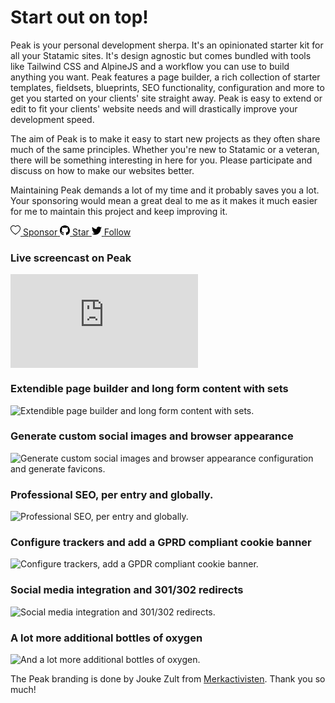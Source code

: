 # Start out on top!

Peak is your personal development sherpa. It's an opinionated starter kit for all your Statamic sites. It's design agnostic but comes bundled with tools like Tailwind CSS and AlpineJS and a workflow you can use to build anything you want. Peak features a page builder, a rich collection of starter templates, fieldsets, blueprints, SEO functionality, configuration and more to get you started on your clients' site straight away. Peak is easy to extend or edit to fit your clients' website needs and will drastically improve your development speed.

The aim of Peak is to make it easy to start new projects as they often share much of the same principles. Whether you're new to Statamic or a veteran, there will be something interesting in here for you. Please participate and discuss on how to make our websites better.

Maintaining Peak demands a lot of my time and it probably saves you a lot. Your sponsoring would mean a great deal to me as it makes it much easier for me to maintain this project and keep improving it.

<div class="button-group">
  <a class="button" href="https://github.com/sponsors/studio1902" target="_blank">
    <svg class="button__icon button__icon--sponsor" xmlns="http://www.w3.org/2000/svg" width="16" height="16" viewBox="0 0 16 16"><path d="m8 2.748-.717-.737C5.6.281 2.514.878 1.4 3.053c-.523 1.023-.641 2.5.314 4.385.92 1.815 2.834 3.989 6.286 6.357 3.452-2.368 5.365-4.542 6.286-6.357.955-1.886.838-3.362.314-4.385C13.486.878 10.4.28 8.717 2.01L8 2.748zM8 15C-7.333 4.868 3.279-3.04 7.824 1.143c.06.055.119.112.176.171a3.12 3.12 0 0 1 .176-.17C12.72-3.042 23.333 4.867 8 15z"></path></svg>
    <span>Sponsor</span>
  </a>
  <a class="button" href="https://github.com/studio1902/statamic-peak/stargazers" target="_blank">
    <svg class="button__icon button__icon--github" xmlns="http://www.w3.org/2000/svg" width="16" height="16"  viewBox="0 0 16 16"><path d="M8 0C3.58 0 0 3.58 0 8c0 3.54 2.29 6.53 5.47 7.59.4.07.55-.17.55-.38 0-.19-.01-.82-.01-1.49-2.01.37-2.53-.49-2.69-.94-.09-.23-.48-.94-.82-1.13-.28-.15-.68-.52-.01-.53.63-.01 1.08.58 1.23.82.72 1.21 1.87.87 2.33.66.07-.52.28-.87.51-1.07-1.78-.2-3.64-.89-3.64-3.95 0-.87.31-1.59.82-2.15-.08-.2-.36-1.02.08-2.12 0 0 .67-.21 2.2.82.64-.18 1.32-.27 2-.27.68 0 1.36.09 2 .27 1.53-1.04 2.2-.82 2.2-.82.44 1.1.16 1.92.08 2.12.51.56.82 1.27.82 2.15 0 3.07-1.87 3.75-3.65 3.95.29.25.54.73.54 1.48 0 1.07-.01 1.93-.01 2.2 0 .21.15.46.55.38A8.012 8.012 0 0 0 16 8c0-4.42-3.58-8-8-8z"></path></svg>
    <span>Star</span>
  </a>
  <a class="button" href="https://twitter.com/studio1902" target="_blank">
    <svg class="button__icon button__icon--twitter" xmlns="http://www.w3.org/2000/svg" width="16" height="16"  viewBox="0 0 16 16"><path d="M5.026 15c6.038 0 9.341-5.003 9.341-9.334 0-.14 0-.282-.006-.422A6.685 6.685 0 0 0 16 3.542a6.658 6.658 0 0 1-1.889.518 3.301 3.301 0 0 0 1.447-1.817 6.533 6.533 0 0 1-2.087.793A3.286 3.286 0 0 0 7.875 6.03a9.325 9.325 0 0 1-6.767-3.429 3.289 3.289 0 0 0 1.018 4.382A3.323 3.323 0 0 1 .64 6.575v.045a3.288 3.288 0 0 0 2.632 3.218 3.203 3.203 0 0 1-.865.115 3.23 3.23 0 0 1-.614-.057 3.283 3.283 0 0 0 3.067 2.277A6.588 6.588 0 0 1 .78 13.58a6.32 6.32 0 0 1-.78-.045A9.344 9.344 0 0 0 5.026 15z"></path></svg>
    <span>Follow</span>
  </a>
</div>

### Live screencast on Peak
<div class='embed-container'><iframe src='https://www.youtube.com/embed/79Ist1HrHoA' frameborder='0' allowfullscreen></iframe></div>

### Extendible page builder and long form content with sets
![Extendible page builder and long form content with sets.](https://cdn.studio1902.nl/assets/statamic-peak/statamic-peak-promo-01.png)

### Generate custom social images and browser appearance
![Generate custom social images and browser appearance configuration and generate favicons.](https://cdn.studio1902.nl/assets/statamic-peak/statamic-peak-promo-02.png)

### Professional SEO, per entry and globally.
![Professional SEO, per entry and globally.](https://cdn.studio1902.nl/assets/statamic-peak/statamic-peak-promo-03.png)

### Configure trackers and add a GPRD compliant cookie banner
![Configure trackers, add a GPDR compliant cookie banner.](https://cdn.studio1902.nl/assets/statamic-peak/statamic-peak-promo-04.png)

### Social media integration and 301/302 redirects
![Social media integration and 301/302 redirects.](https://cdn.studio1902.nl/assets/statamic-peak/statamic-peak-promo-05.png)

### A lot more additional bottles of oxygen
![And a lot more additional bottles of oxygen.](https://cdn.studio1902.nl/assets/statamic-peak/statamic-peak-promo-06.png)

The Peak branding is done by Jouke Zult from [Merkactivisten](https://merkactivisten.nl). Thank you so much!
